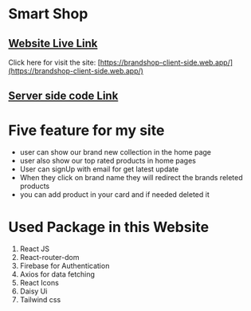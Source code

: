 # Smart Shop  

## [ Website Live Link](https://brandshop-client-side.web.app/)

Click here for visit the site: [https://brandshop-client-side.web.app/](https://brandshop-client-side.web.app/)


## [ Server side code Link](https://github.com/Sobuz-Mia/Brand-Shop-Server-Side)

# Five feature for my site

- user can show our brand new collection in the home page
- user also show our top rated products in home pages 
- User can signUp with email for get latest update
- When they click on brand name they will redirect the brands releted products
- you can add product in your card and if needed deleted it 

# Used Package in this Website

1. React JS
2. React-router-dom
3. Firebase for Authentication
4. Axios for data fetching
5. React Icons
6. Daisy Ui
7. Tailwind css